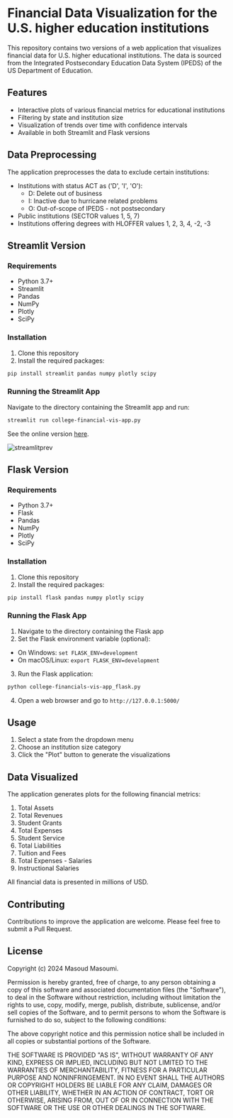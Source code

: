 # Financial Data Visualization for the U.S. higher education institutions

This repository contains two versions of a web application that visualizes financial data for U.S. higher educational institutions. The data is sourced from the Integrated Postsecondary Education Data System (IPEDS) of the US Department of Education.

## Features

- Interactive plots of various financial metrics for educational institutions
- Filtering by state and institution size
- Visualization of trends over time with confidence intervals
- Available in both Streamlit and Flask versions

## Data Preprocessing

The application preprocesses the data to exclude certain institutions:

- Institutions with status ACT as ('D', 'I', 'O'):
  - D: Delete out of business
  - I: Inactive due to hurricane related problems
  - O: Out-of-scope of IPEDS - not postsecondary
- Public institutions (SECTOR values 1, 5, 7)
- Institutions offering degrees with HLOFFER values 1, 2, 3, 4, -2, -3

## Streamlit Version

### Requirements

- Python 3.7+
- Streamlit
- Pandas
- NumPy
- Plotly
- SciPy

### Installation

1. Clone this repository
2. Install the required packages:

```sh
pip install streamlit pandas numpy plotly scipy
```

### Running the Streamlit App

Navigate to the directory containing the Streamlit app and run:

```sh
streamlit run college-financial-vis-app.py
```
See the online version [here](https://masoudmim-college-data-vis-college-financial-vis-app-hncodw.streamlit.app/).

![streamlitprev](./assets/web_app_streamlit.gif)

## Flask Version

### Requirements

- Python 3.7+
- Flask
- Pandas
- NumPy
- Plotly
- SciPy

### Installation

1. Clone this repository
2. Install the required packages:
```sh
pip install flask pandas numpy plotly scipy
```

### Running the Flask App

1. Navigate to the directory containing the Flask app
2. Set the Flask environment variable (optional):
- On Windows: `set FLASK_ENV=development`
- On macOS/Linux: `export FLASK_ENV=development`
3. Run the Flask application:
```sh
python college-financials-vis-app_flask.py
```

4. Open a web browser and go to `http://127.0.0.1:5000/`

## Usage

1. Select a state from the dropdown menu
2. Choose an institution size category
3. Click the "Plot" button to generate the visualizations

## Data Visualized

The application generates plots for the following financial metrics:

1. Total Assets
2. Total Revenues
3. Student Grants
4. Total Expenses
5. Student Service
6. Total Liabilities
7. Tuition and Fees
8. Total Expenses - Salaries
9. Instructional Salaries

All financial data is presented in millions of USD.

## Contributing

Contributions to improve the application are welcome. Please feel free to submit a Pull Request.

## License

Copyright (c) 2024 Masoud Masoumi.

Permission is hereby granted, free of charge, to any person obtaining a copy of this software and associated documentation files (the "Software"), to deal in the Software without restriction, including without limitation the rights to use, copy, modify, merge, publish, distribute, sublicense, and/or sell copies of the Software, and to permit persons to whom the Software is furnished to do so, subject to the following conditions:

The above copyright notice and this permission notice shall be included in all copies or substantial portions of the Software.

THE SOFTWARE IS PROVIDED "AS IS", WITHOUT WARRANTY OF ANY KIND, EXPRESS OR IMPLIED, INCLUDING BUT NOT LIMITED TO THE WARRANTIES OF MERCHANTABILITY, FITNESS FOR A PARTICULAR PURPOSE AND NONINFRINGEMENT. IN NO EVENT SHALL THE AUTHORS OR COPYRIGHT HOLDERS BE LIABLE FOR ANY CLAIM, DAMAGES OR OTHER LIABILITY, WHETHER IN AN ACTION OF CONTRACT, TORT OR OTHERWISE, ARISING FROM, OUT OF OR IN CONNECTION WITH THE SOFTWARE OR THE USE OR OTHER DEALINGS IN THE SOFTWARE.



